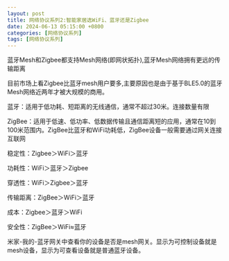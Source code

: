 ```yaml
---
layout: post
title: 网络协议系列2:智能家居选WiFi、蓝牙还是Zigbee
date: 2024-06-13 05:15:00 +0800
categories: [网络协议系列]
tags: [网络协议系列]
---
```


蓝牙Mesh和Zigbee都支持Mesh网络(即网状拓扑),蓝牙Mesh网络拥有更远的传输距离

目前市场上看Zigbee比蓝牙mesh用户要多,主要原因也是由于基于BLE5.0的蓝牙Mesh网络近两年才被大规模的商用。

蓝牙：适用于低功耗、短距离的无线通信，通常不超过30米。连接数量有限

ZigBee：适用于低速、低功率、低数据传输且通信距离短的应用，通常在10到100米范围内。ZigBee比蓝牙和WiFi功耗低，ZigBee设备一般需要通过网关连接互联网

稳定性：Zigbee＞WiFi＞蓝牙

功耗性：WiFi＞蓝牙＞Zigbee

穿透性：WiFi＞Zigbee＞蓝牙

传输距离：ZigBee＞WiFi＞蓝牙

成本：Zigbee＞蓝牙＞WiFi

安全性：ZigBee＞WiFi≈蓝牙

米家-我的-蓝牙网关中查看你的设备是否是mesh网关。显示为可控制设备就是mesh设备，显示为可查看设备就是普通蓝牙设备。